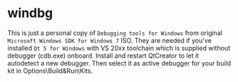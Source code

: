 # windbg
This is just a personal copy of `Debugging tools for Windows` from original `Microsoft Windows SDK for Windows 7` ISO.
They are needed if you've installed `Qt 5 for Windows` with VS 20xx toolchain which is supplied without debugger (cdb.exe) onboard. Install and restart QtCreator to let it autodetect a new debugger. Then select it as active debugger for your build kit in Options\Build&Run\Kits.
